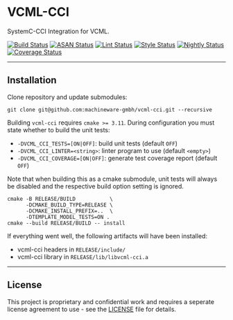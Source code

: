 # VCML-CCI
SystemC-CCI Integration for VCML.

[![Build Status](https://github.com/machineware-gmbh/vcml-cci/actions/workflows/cmake.yml/badge.svg?branch=main)](https://github.com/machineware-gmbh/vcml-cci/actions/workflows/cmake.yml)
[![ASAN Status](https://github.com/machineware-gmbh/vcml-cci/actions/workflows/asan.yml/badge.svg?branch=main)](https://github.com/machineware-gmbh/vcml-cci/actions/workflows/asan.yml)
[![Lint Status](https://github.com/machineware-gmbh/vcml-cci/actions/workflows/lint.yml/badge.svg?branch=main)](https://github.com/machineware-gmbh/vcml-cci/actions/workflows/lint.yml)
[![Style Status](https://github.com/machineware-gmbh/vcml-cci/actions/workflows/style.yml/badge.svg?branch=main)](https://github.com/machineware-gmbh/vcml-cci/actions/workflows/style.yml)
[![Nightly Status](https://github.com/machineware-gmbh/vcml-cci/actions/workflows/nightly.yml/badge.svg?branch=main)](https://github.com/machineware-gmbh/vcml-cci/actions/workflows/nightly.yml)
[![Coverage Status](https://github.com/machineware-gmbh/vcml-cci/actions/workflows/coverage.yml/badge.svg?branch=main)](https://github.com/machineware-gmbh/vcml-cci/actions/workflows/coverage.yml)


----
## Installation
Clone repository and update submodules:
```
git clone git@github.com:machineware-gmbh/vcml-cci.git --recursive
```

Building `vcml-cci` requires `cmake >= 3.11`. During configuration you
must state whether to build the unit tests:
* `-DVCML_CCI_TESTS=[ON|OFF]`: build unit tests (default `OFF`)
* `-DVCML_CCI_LINTER=<string>`: linter program to use (default `<empty>`)
* `-DVCML_CCI_COVERAGE=[ON|OFF]`: generate test coverage report (default `OFF`)

Note that when building this as a cmake submodule, unit tests will always be
disabled and the respective build option setting is ignored.
```
cmake -B RELEASE/BUILD           \
      -DCMAKE_BUILD_TYPE=RELEASE \
      -DCMAKE_INSTALL_PREFIX=..  \
      -DTEMPLATE_MODEL_TESTS=ON .
cmake --build RELEASE/BUILD -- install
```
If everything went well, the following artifacts will have been installed:
* vcml-cci headers in `RELEASE/include/`
* vcml-cci library in `RELEASE/lib/libvcml-cci.a`

----
## License

This project is proprietary and confidential work and requires a seperate
license agreement to use - see the [LICENSE](LICENSE) file for details.
